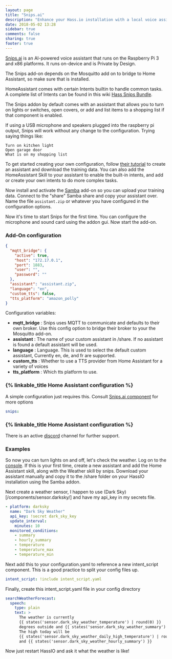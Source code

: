 ```yaml
---
layout: page
title: "Snips.ai"
description: "Enhance your Hass.io installation with a local voice assistant."
date: 2018-05-02 13:28
sidebar: true
comments: false
sharing: true
footer: true
---
```


[Snips.ai] is an AI-powered voice assistant that runs on the Raspberry Pi 3 and x86 platforms. It runs on-device and is Private by Design.

The Snips add-on depends on the Mosquitto add on to bridge to Home Assistant, so make sure that is installed.

HomeAssistant comes with certain Intents builtin to handle common tasks. A complete list of Intents can be found in this wiki [Hass Snips Bundle](https://github.com/tschmidty69/hass-snips-bundle-intents/wiki).

The Snips addon by default comes with an assistant that allows you to turn on lights or switches, open covers, or add and list items to a shopping list if that component is enabled.

If using a USB microphone and speakers plugged into the raspberry pi output, Snips will work without any change to the configuration. Trying saying things like:

```
Turn on kitchen light
Open garage door
What is on my shopping list
```

To get started creating your own configuration, follow [their tutorial](https://snips.gitbook.io/documentation/console) to create an assistant and download the training data. You can also add the HomeAssistant Skill to your assistant to enable the built-in intents, and add or create your own intents to do more complex tasks.

Now install and activate the [Samba] add-on so you can upload your training data. Connect to the "share" Samba share and copy your assistant over. Name the file `assistant.zip` or whatever you have configured in the configuration options.

Now it's time to start Snips for the first time. You can configure the microphone and sound card using the addon gui.
Now start the add-on.

### Add-On configuration

```json
{
  "mqtt_bridge": {
    "active": true,
    "host": "172.17.0.1",
    "port": 1883,
    "user": "",
    "password": ""
  },
  "assistant": "assistant.zip",
  "language": "en",
  "custom_tts": false,
  "tts_platform": "amazon_polly"
}
```

Configuration variables:

- **mqtt_bridge** : Snips uses MQTT to communicate and defaults to their own broker. Use this config option to bridge their broker to your the Mosquitto add-on.
- **assistant** : The name of your custom assistant in /share. If no assistant is found a default assistant will be used.
- **language** : Language. This is used to select the default custom assistant, Currently en, de, and fr are supported.
- **custom_tts** : Whether to use a TTS provider from Home Assistant for a variety of voices
- **tts_platform** : Which tts platform to use.

### {% linkable_title Home Assistant configuration %}

A simple configuration just requires this. Consult [Snips.ai component][comp] for more options

```yaml
snips:
```

### {% linkable_title Home Assistant configuration %}

There is an active [discord](discord) channel for further support.

### Examples

So now you can turn lights on and off, let's check the weather. Log on to the [console](console). If this is your first time, create a new assistant and add the Home Assistant skill, along with the Weather skill by snips. Download your assistant manually and copy it to the /share folder on your HassIO installation using the Samba addon.

Next create a weather sensor, I happen to use (Dark Sky)[/components/sensor.darksky/] and have my api_key in my secrets file.

```yaml
- platform: darksky
  name: "Dark Sky Weather"
  api_key: !secret dark_sky_key
  update_interval:
    minutes: 10
  monitored_conditions:
    - summary
    - hourly_summary
    - temperature
    - temperature_max
    - temperature_min
```
Next add this to your configuration.yaml to reference a new intent_script component.
This is a good practice to split your config files up.

```yaml
intent_script: !include intent_script.yaml
```

Finally, create this intent_script.yaml file in your config directory
```yaml
searchWeatherForecast:
  speech:
    type: plain
    text: >
      The weather is currently
      {{ states('sensor.dark_sky_weather_temperature') | round(0) }}
      degrees outside and {{ states('sensor.dark_sky_weather_summary') }}.
      The high today will be
      {{ states('sensor.dark_sky_weather_daily_high_temperature') | round(0)}}
      and {{ states('sensor.dark_sky_weather_hourly_summary') }}
```
Now just restart HassIO and ask it what the weather is like!



[Snips.ai]: https://snips.ai/
[their tutorial]: https://github.com/snipsco/snips-platform-documentation/wiki/2.-Create-an-assistant-using-an-existing-bundle
[Samba]: /addons/samba/
[comp]: /components/snips/
[console]: https://console.snips.ai/
[discord]: https://discordapp.com/invite/3939Kqx
